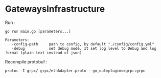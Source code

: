 # GatewaysInfrastructure

Run :

    go run main.go [parameters...] 
    
    Parameters:
       -config-path     path to config, by default "./config/config.yml"
       -debug           set debug mode. It set log level to Debug and log format (plain text instead of json)

Recompile protobuf :
    
    protoc -I grpc/ grpc/ethAdapter.proto --go_out=plugins=grpc:grpc

